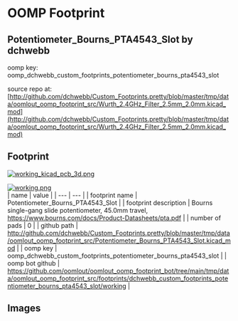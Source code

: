 # OOMP Footprint  
## Potentiometer_Bourns_PTA4543_Slot  by dchwebb  
  
oomp key: oomp_dchwebb_custom_footprints_potentiometer_bourns_pta4543_slot  
  
source repo at: [http://github.com/dchwebb/Custom_Footprints.pretty/blob/master/tmp/data/oomlout_oomp_footprint_src/Wurth_2.4GHz_Filter_2.5mm_2.0mm.kicad_mod](http://github.com/dchwebb/Custom_Footprints.pretty/blob/master/tmp/data/oomlout_oomp_footprint_src/Wurth_2.4GHz_Filter_2.5mm_2.0mm.kicad_mod)  
## Footprint  
  
[![working_kicad_pcb_3d.png](working_kicad_pcb_3d_600.png)](working_kicad_pcb_3d.png)  
  
[![working.png](working_600.png)](working.png)  
| name | value | 
| --- | --- | 
| footprint name | Potentiometer_Bourns_PTA4543_Slot | 
| footprint description | Bourns single-gang slide potentiometer, 45.0mm travel, https://www.bourns.com/docs/Product-Datasheets/pta.pdf | 
| number of pads | 0 | 
| github path | http://github.com/dchwebb/Custom_Footprints.pretty/blob/master/tmp/data/oomlout_oomp_footprint_src/Potentiometer_Bourns_PTA4543_Slot.kicad_mod | 
| oomp key | oomp_dchwebb_custom_footprints_potentiometer_bourns_pta4543_slot | 
| oomp bot github | https://github.com/oomlout/oomlout_oomp_footprint_bot/tree/main/tmp/data/oomlout_oomp_footprint_src/footprints/dchwebb_custom_footprints_potentiometer_bourns_pta4543_slot/working | 
## Images  
